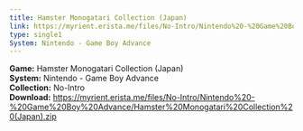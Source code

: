 ```yaml
---
title: Hamster Monogatari Collection (Japan)
link: https://myrient.erista.me/files/No-Intro/Nintendo%20-%20Game%20Boy%20Advance/Hamster%20Monogatari%20Collection%20(Japan).zip
type: single1
System: Nintendo - Game Boy Advance
---
```

<b>Game:</b> Hamster Monogatari Collection (Japan)<br>
<b>System:</b> Nintendo - Game Boy Advance<br>
<b>Collection:</b> No-Intro<br>
<b>Download:</b> https://myrient.erista.me/files/No-Intro/Nintendo%20-%20Game%20Boy%20Advance/Hamster%20Monogatari%20Collection%20(Japan).zip